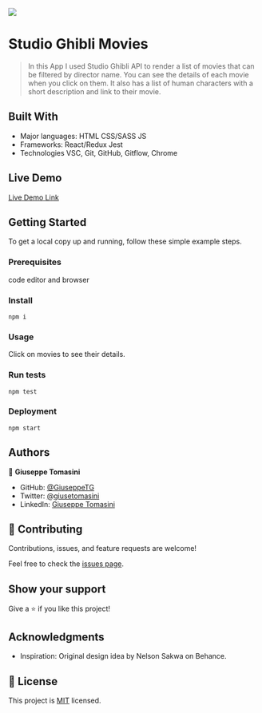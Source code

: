 ![](https://img.shields.io/badge/Microverse-blueviolet)

# Studio Ghibli Movies

> In this App I used Studio Ghibli API to render a list of movies that can be filtered by director name. You can see the details of each movie when you click on them. It also has a list of human characters with a short description and link to their movie.

## Built With

- Major languages: HTML CSS/SASS JS 
- Frameworks: React/Redux Jest
- Technologies VSC, Git, GitHub, Gitflow, Chrome

## Live Demo

[Live Demo Link](https://glittering-meringue-ba1533.netlify.app)


## Getting Started

To get a local copy up and running, follow these simple example steps.

### Prerequisites
code editor and browser

### Install
`npm i`

### Usage
Click on movies to see their details.

### Run tests
`npm test`

### Deployment
`npm start`

## Authors

👤 **Giuseppe Tomasini**

- GitHub: [@GiuseppeTG](https://github.com/GiuseppeTG)
- Twitter: [@giusetomasini](https://twitter.com/giusetomasini)
- LinkedIn: [Giuseppe Tomasini](https://www.linkedin.com/in/giuseppe-tomasini-67ba101a8/)

## 🤝 Contributing

Contributions, issues, and feature requests are welcome!

Feel free to check the [issues page](../../issues/).

## Show your support

Give a ⭐️ if you like this project!

## Acknowledgments

- Inspiration: Original design idea by Nelson Sakwa on Behance.

## 📝 License

This project is [MIT](./MIT.md) licensed.
